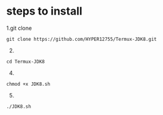 # steps to install
1.git clone
```
git clone https://github.com/HYPER12755/Termux-JDK8.git
```
2.
```
cd Termux-JDK8
```
4.
```
chmod +x JDK8.sh
```
5.
```
./JDK8.sh
```

